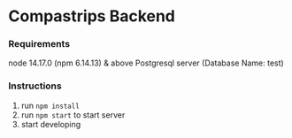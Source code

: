 # Compastrips Backend

### Requirements


  node 14.17.0 (npm 6.14.13) & above
  Postgresql server (Database Name: test)


### Instructions

1. run `npm install`
2. run `npm start` to start server
3. start developing